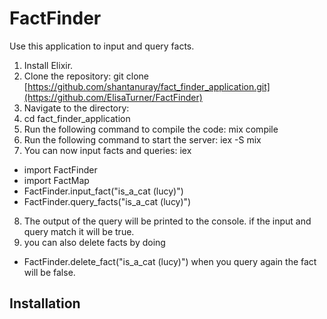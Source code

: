 # FactFinder

Use this application to input and query facts. 

1. Install Elixir.
2. Clone the repository:
git clone [https://github.com/shantanuray/fact_finder_application.git](https://github.com/ElisaTurner/FactFinder)
3. Navigate to the directory:
4. cd fact_finder_application
5. Run the following command to compile the code:
 mix compile
6. Run the following command to start the server:
iex -S mix
7. You can now input facts and queries:
iex
- import FactFinder
- import FactMap
- FactFinder.input_fact("is_a_cat (lucy)")
- FactFinder.query_facts("is_a_cat (lucy)")
8. The output of the query will be printed to the console. if the input and query match it will be true. 
9. you can also delete facts by doing 
- FactFinder.delete_fact("is_a_cat (lucy)")
when you query again the fact will be false.  






## Installation


